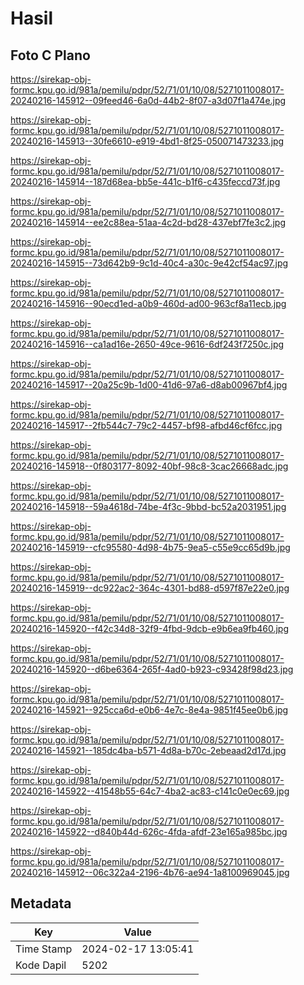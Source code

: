 # Hasil

## Foto C Plano

https://sirekap-obj-formc.kpu.go.id/981a/pemilu/pdpr/52/71/01/10/08/5271011008017-20240216-145912--09feed46-6a0d-44b2-8f07-a3d07f1a474e.jpg

https://sirekap-obj-formc.kpu.go.id/981a/pemilu/pdpr/52/71/01/10/08/5271011008017-20240216-145913--30fe6610-e919-4bd1-8f25-050071473233.jpg

https://sirekap-obj-formc.kpu.go.id/981a/pemilu/pdpr/52/71/01/10/08/5271011008017-20240216-145914--187d68ea-bb5e-441c-b1f6-c435feccd73f.jpg

https://sirekap-obj-formc.kpu.go.id/981a/pemilu/pdpr/52/71/01/10/08/5271011008017-20240216-145914--ee2c88ea-51aa-4c2d-bd28-437ebf7fe3c2.jpg

https://sirekap-obj-formc.kpu.go.id/981a/pemilu/pdpr/52/71/01/10/08/5271011008017-20240216-145915--73d642b9-9c1d-40c4-a30c-9e42cf54ac97.jpg

https://sirekap-obj-formc.kpu.go.id/981a/pemilu/pdpr/52/71/01/10/08/5271011008017-20240216-145916--90ecd1ed-a0b9-460d-ad00-963cf8a11ecb.jpg

https://sirekap-obj-formc.kpu.go.id/981a/pemilu/pdpr/52/71/01/10/08/5271011008017-20240216-145916--ca1ad16e-2650-49ce-9616-6df243f7250c.jpg

https://sirekap-obj-formc.kpu.go.id/981a/pemilu/pdpr/52/71/01/10/08/5271011008017-20240216-145917--20a25c9b-1d00-41d6-97a6-d8ab00967bf4.jpg

https://sirekap-obj-formc.kpu.go.id/981a/pemilu/pdpr/52/71/01/10/08/5271011008017-20240216-145917--2fb544c7-79c2-4457-bf98-afbd46cf6fcc.jpg

https://sirekap-obj-formc.kpu.go.id/981a/pemilu/pdpr/52/71/01/10/08/5271011008017-20240216-145918--0f803177-8092-40bf-98c8-3cac26668adc.jpg

https://sirekap-obj-formc.kpu.go.id/981a/pemilu/pdpr/52/71/01/10/08/5271011008017-20240216-145918--59a4618d-74be-4f3c-9bbd-bc52a2031951.jpg

https://sirekap-obj-formc.kpu.go.id/981a/pemilu/pdpr/52/71/01/10/08/5271011008017-20240216-145919--cfc95580-4d98-4b75-9ea5-c55e9cc65d9b.jpg

https://sirekap-obj-formc.kpu.go.id/981a/pemilu/pdpr/52/71/01/10/08/5271011008017-20240216-145919--dc922ac2-364c-4301-bd88-d597f87e22e0.jpg

https://sirekap-obj-formc.kpu.go.id/981a/pemilu/pdpr/52/71/01/10/08/5271011008017-20240216-145920--f42c34d8-32f9-4fbd-9dcb-e9b6ea9fb460.jpg

https://sirekap-obj-formc.kpu.go.id/981a/pemilu/pdpr/52/71/01/10/08/5271011008017-20240216-145920--d6be6364-265f-4ad0-b923-c93428f98d23.jpg

https://sirekap-obj-formc.kpu.go.id/981a/pemilu/pdpr/52/71/01/10/08/5271011008017-20240216-145921--925cca6d-e0b6-4e7c-8e4a-9851f45ee0b6.jpg

https://sirekap-obj-formc.kpu.go.id/981a/pemilu/pdpr/52/71/01/10/08/5271011008017-20240216-145921--185dc4ba-b571-4d8a-b70c-2ebeaad2d17d.jpg

https://sirekap-obj-formc.kpu.go.id/981a/pemilu/pdpr/52/71/01/10/08/5271011008017-20240216-145922--41548b55-64c7-4ba2-ac83-c141c0e0ec69.jpg

https://sirekap-obj-formc.kpu.go.id/981a/pemilu/pdpr/52/71/01/10/08/5271011008017-20240216-145922--d840b44d-626c-4fda-afdf-23e165a985bc.jpg

https://sirekap-obj-formc.kpu.go.id/981a/pemilu/pdpr/52/71/01/10/08/5271011008017-20240216-145912--06c322a4-2196-4b76-ae94-1a8100969045.jpg


## Metadata

| Key        | Value               |
| ---------- | ------------------- |
| Time Stamp | 2024-02-17 13:05:41 |
| Kode Dapil | 5202                |




